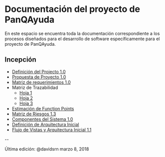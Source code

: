 # Documentación del proyecto de PanQAyuda

En este espacio se encuentra toda la documentación correspondiente a los procesos diseñados para el desarrollo de software específicamente para el proyecto de PanQAyuda.

## Incepción
* [Definición del Projecto 1.0](https://github.com/CaveLabs-1/PanQAyuda-Wiki/blob/master/Documetacion/JIMMY%20PANQEAYUDA.pdf)
* [Propuesta de Proyecto 1.0](https://github.com/CaveLabs-1/PanQAyuda-Wiki/blob/master/Documetacion/Project%20Proposal%20(Timmy).pdf)
* [Matriz de requerimientos 1.0](https://github.com/CaveLabs-1/PanQAyuda-Wiki/blob/master/Documetacion/Matriz%20de%20Requerimientos%20-%20Sheet1.csv)
* Matriz de Trazabilidad
  * [Hoja 1](https://github.com/CaveLabs-1/PanQAyuda-Wiki/blob/master/Documetacion/Matriz%20de%20Trazabilidad%20Pan.xlsx%20-%20Acceptance%20Criteria.csv)
  * [Hoja 2](https://github.com/CaveLabs-1/PanQAyuda-Wiki/blob/master/Documetacion/Matriz%20de%20Trazabilidad%20Pan.xlsx%20-%20Diagrama%20de%20Trazabilidad.csv)
  * [Hoja 3](https://github.com/CaveLabs-1/PanQAyuda-Wiki/blob/master/Documetacion/Matriz%20de%20Trazabilidad%20Pan.xlsx%20-%20Matriz%20de%20Trazabilidad.csv)
* [Estimación de Function Points](https://github.com/CaveLabs-1/PanQAyuda-Wiki/blob/master/Documetacion/Function%20Points%20Estimation%20-%20Hoja%201.csv)
* [Matriz de Riesgos 1.3](https://github.com/CaveLabs-1/PanQAyuda-Wiki/blob/master/Documetacion/Riesgos%20Pan%20'Q%20Ayuda%20-%20Sheet3.csv)
* [Componentes del Sistema 1.0](https://github.com/CaveLabs-1/PanQAyuda-Wiki/blob/master/Documetacion/Formato%20Linguine%20Le%20Pane%20Q'%20Ayud%C3%A9.pdf)
* [Definición de Arquitectura Inicial](https://github.com/CaveLabs-1/PanQAyuda-Wiki/blob/master/Documetacion/Herson.pdf)
* [Flujo de Vistas y Arquitectura Inicial 1.1](https://github.com/CaveLabs-1/PanQAyuda-Wiki/blob/master/Documetacion/Ernie.pdf)

--

Última edición: @davidsrn marzo 8, 2018

